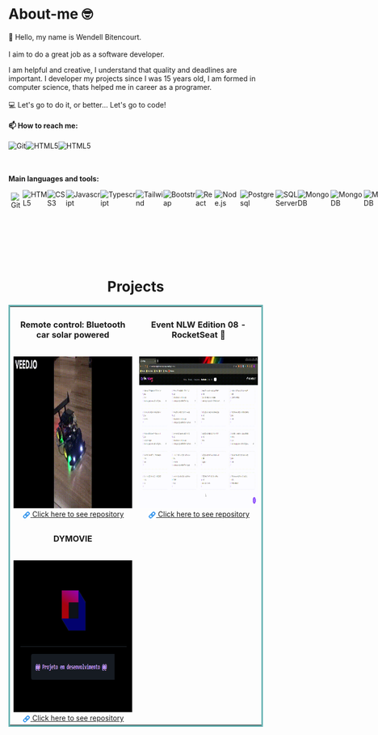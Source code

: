# About-me 🤓

👋 Hello, my name is Wendell Bitencourt. 
<br/>
<br/>
I aim to do a great job as a software developer.

I am helpful and creative, I understand that quality and deadlines are important. I developer my projects since I was 15 years old, I am formed in computer science, thats helped me in career as a programer.
<br> 
<br/>
💻 Let's go to do it, or better... Let's go to code!
<br> 
<br/>
**📫 How to reach me:**
<br/>
<br/>
<a href="https://www.linkedin.com/in/wendell-bitencourt/" target="blank"><img title="Git" align="left" height="40" src="https://user-images.githubusercontent.com/51727640/169602833-50664130-57c3-4491-842a-ac093fc0493e.svg"></a>
<a href="https://www.instagram.com/wbitencourt.dev/" target="blank"><img title="HTML5" align="left" height="40" src="https://user-images.githubusercontent.com/51727640/169602835-f8578787-11b8-49ba-88ea-b5179e035cad.svg"></a>
<a href="https://app.rocketseat.com.br/me/wendell-bitencourt" target="blank"><img title="HTML5" align="left" height="40" src="https://user-images.githubusercontent.com/51727640/169602836-2b52f6d2-e9b3-46d4-a9e8-d32c7df1eb79.svg"></a>
<br/>
<br/>
<br/>

**Main languages and tools:**
<div style="display: flex; backgorund-color: red">
<a style="margin: 5px;" href="https://git-scm.com/" target="blank"><img title="Git" align="left" height="40" src="https://xesque.rocketseat.dev/platform/tech/git.svg"></a>
<a href="https://www.w3.org/html/" target="blank"><img title="HTML5" align="left" height="40" src="https://xesque.rocketseat.dev/platform/tech/html5.svg"></a>
<a href="https://www.w3.org/Style/CSS/Overview.en.html" target="blank"><img title="CSS3" align="left" height="40" src="https://xesque.rocketseat.dev/platform/tech/css3.svg"></a>
<a href="https://www.javascript.com/" target="blank"><img title="Javascript" align="left" height="40" src="https://xesque.rocketseat.dev/platform/tech/javascript.svg"></a>
<a href="https://www.typescriptlang.org/" target="blank"><img title="Typescript" align="left" height="40" src="https://xesque.rocketseat.dev/platform/tech/typescript.svg"></a>
<a href="https://tailwindcss.com/" target="blank"><img title="Tailwind" align="left" height="40" src="https://xesque.rocketseat.dev/platform/tech/tailwind.svg"></a>
<a href="https://getbootstrap.com/" target="blank"><img title="Bootstrap" align="left" height="40" src="https://xesque.rocketseat.dev/platform/tech/bootstrap.svg"></a>
<a href="https://reactjs.org/" target="blank"><img title="React" align="left" height="40" src="https://xesque.rocketseat.dev/platform/tech/reactjs.svg"></a>
<a href="https://nodejs.org/en/" target="blank"><img title="Node.js" align="left" height="40" src="https://xesque.rocketseat.dev/platform/tech/node.svg"></a>
<a href="https://www.postgresql.org/" target="blank"><img title="Postgresql" align="left" height="40" src="https://xesque.rocketseat.dev/platform/tech/postgresql.svg"></a>
<a href="https://www.microsoft.com/en-us/sql-server/" target="blank"><img title="SQL Server" align="left" height="40" src="https://xesque.rocketseat.dev/platform/tech/sql-server.svg"></a>
<a href="https://www.mongodb.com/" target="blank"><img title="MongoDB" align="left" height="40" src="https://xesque.rocketseat.dev/platform/tech/mongodb.svg"></a>
<a href="https://nextjs.org/" target="blank"><img title="MongoDB" align="left" height="40" src="https://xesque.rocketseat.dev/platform/tech/nextjs.svg"></a>
<a href="https://nestjs.com/" target="blank"><img title="MongoDB" align="left" height="40" src="https://xesque.rocketseat.dev/platform/tech/1663679627579.svg"></a>
</div>
<br/>
<br/>
<br/>
<br/>
<div align="start">
    <!--<img height="160em" src="https://github-readme-stats.vercel.app/api?username=wbitencourt&show_icons=true&include_all_commits=true&theme=radical"/>!-->
    <!--<img height="160em" src="https://github-readme-stats.vercel.app/api/top-langs/?username=wbitencourt&layout=compact&langs_count=6)]  (https://github.com/wbitencourt/github-readme-statsCompact&theme=radical"/>!-->
</div>
<br/>
<h1 align="center">Projects</h1>

<table bordercolor="#66b2b2" align="center">
    <tr>
        <td width="50%" valign="top" align="center">           
            <h3 align="center">Remote control: Bluetooth car solar powered</h3>
            <br />           
            <a align="center" valign="center" href="https://github.com/WBitencourt/Personal-Project/tree/main/RC%20Bluetooth%20car%20solar%20powered">
                <img src="images/RemoteCar_bluetooth3.gif" height="300px" alt="Remote car bluetooth"/>
            </a>
            <a align="center" valign="center" target="_blank" href="https://github.com/WBitencourt/Personal-Project/tree/main/RC%20Bluetooth%20car%20solar%20powered">
                <img title="Link" align="center" height="17" src="images/chain.png">
                <span>Click here to see repository</span>
            </a>    
        </td>    
        <td width="50%" valign="top" align="center">           
            <h3 align="center">Event NLW Edition 08 - RocketSeat 🚀</h3>
            <br />           
            <img src="images/NLW08_Rocketseat.gif" height="300px" alt="Remote car bluetooth"/>
            <a align="center" valign="center" target="_blank" href="https://github.com/WBitencourt/Technology-course/tree/master/NLW">
                <img title="Link" align="center" height="17" src="images/chain.png">
                <span>Click here to see repository</span>
            </a> 
        </td>  
    </tr>
    <tr>
        <td width="50%" valign="top" align="center">           
            <h3 align="center">DYMOVIE</h3>
            <br />           
            <a align="center" valign="center" href="https://github.com/WBitencourt/Personal-Project/tree/main/dymovie">
                <img src="images/dymovie.png" height="300px" alt="DYMOVIE"/>
            </a>
            <a align="center" valign="center" target="_blank" href="https://github.com/WBitencourt/Personal-Project/tree/main/dymovie">
                <img title="Link" align="center" height="17" src="images/chain.png">
                <span>Click here to see repository</span>
            </a>    
        </td>    
    </tr>
</table>

